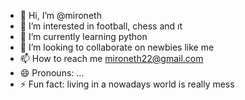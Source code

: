- 👋 Hi, I’m @mironeth
- 👀 I’m interested in football, chess and ıt
- 🌱 I’m currently learning python
- 💞️ I’m looking to collaborate on newbies like me 
- 📫 How to reach me mironeth22@gmail.com
- 😄 Pronouns: ...
- ⚡ Fun fact: living in a nowadays world is really mess

<!---
mironeth/mironeth is a ✨ special ✨ repository because its `README.md` (this file) appears on your GitHub profile.
You can click the Preview link to take a look at your changes.
--->

